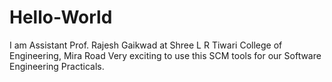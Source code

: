 # Hello-World
I am Assistant Prof. Rajesh Gaikwad at  Shree L R Tiwari College of Engineering, Mira Road
Very exciting to use this SCM tools for our Software Engineering Practicals.
